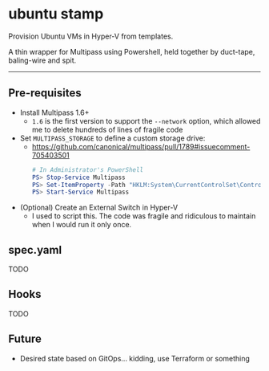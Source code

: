 # ubuntu stamp

Provision Ubuntu VMs in Hyper-V from templates.

A thin wrapper for Multipass using Powershell, held together by duct-tape, baling-wire and spit.

---

## Pre-requisites
- Install Multipass 1.6+
  - `1.6` is the first version to support the `--network` option, which allowed me to delete hundreds of lines of fragile code
- Set `MULTIPASS_STORAGE` to define a custom storage drive:
  - <https://github.com/canonical/multipass/pull/1789#issuecomment-705403501>
    ```ps1
    # In Administrator's PowerShell
    PS> Stop-Service Multipass
    PS> Set-ItemProperty -Path "HKLM:System\CurrentControlSet\Control\Session Manager\Environment" -Name MULTIPASS_STORAGE -Value "<path>"
    PS> Start-Service Multipass
    ```
- (Optional) Create an External Switch in Hyper-V
  - I used to script this. The code was fragile and ridiculous to maintain when I would run it only once. 

## spec.yaml
TODO

## Hooks
TODO

## Future
- Desired state based on GitOps... kidding, use Terraform or something
